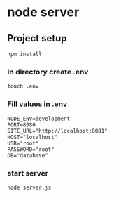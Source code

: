 # node server

## Project setup
```
npm install
```

### In directory create .env
```
touch .env
```

### Fill values in .env
```
NODE_ENV=development
PORT=8080
SITE_URL="http://localhost:8081"
HOST="localhost"
USR="root"
PASSWORD="root"
DB="database"
```

### start server
```
node server.js
```